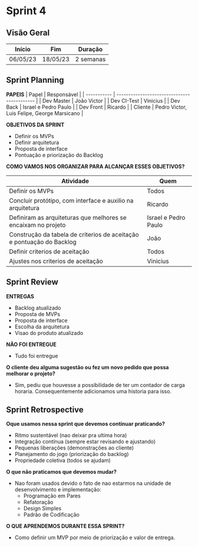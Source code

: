 # Sprint 4

## Visão Geral

| Início |  Fim   | Duração |
| :----: | :----: | :----:  |
|06/05/23|18/05/23|2 semanas|


## Sprint Planning
**PAPEIS**
| Papel       | Responsável                                 |
| ----------- | ------------------------------------------- |
| Dev Master  | João Victor                                 |
| Dev CI-Test | Vinicius                                    |
| Dev Back    | Israel e Pedro Paulo                        |
| Dev Front   | Ricardo                                     |
| Cliente     | Pedro Victor, Luis Felipe, George Marsicano |


**OBJETIVOS DA SPRINT**
- Definir os MVPs
- Definir arquitetura
- Proposta de interface
- Pontuação e priorização do Backlog

**COMO VAMOS NOS ORGANIZAR PARA ALCANÇAR ESSES OBJETIVOS?**

| Atividade                                                             | Quem                 |
| --------------------------------------------------------------------- | -------------------- |
| Definir os MVPs                                                       | Todos                |
| Concluir protótipo, com interface e auxilio na arquitetura            | Ricardo              |
| Definiram as arquiteturas que melhores se encaixam no projeto         | Israel e Pedro Paulo |
| Construção da tabela de criterios de aceitação e pontuação do Backlog | João                 |
| Definir criterios de aceitação                                        | Todos                |
| Ajustes nos criterios de aceitação                                    | Vinicius             |

## Sprint Review
**ENTREGAS**
- Backlog atualizado
- Proposta de MVPs
- Proposta de interface
- Escolha da arquitetura
- Visao do produto atualizado

**NÃO FOI ENTREGUE**
- Tudo foi entregue

**O cliente deu alguma sugestão ou fez um novo pedido que possa melhorar o projeto?**
- Sim, pediu que houvesse a possibilidade de ter um contador de carga horaria. Consequentemente adicionamos uma historia para isso.

## Sprint Retrospective
**Oque usamos nessa sprint que devemos continuar praticando?**
- Ritmo sustentável (nao deixar pra ultima hora)
- Integração contínua (sempre estar revisando e ajustando)
- Pequenas liberações (demonstrações ao cliente)
- Planejamento do jogo (priorização do backlog)
- Propriedade coletiva (todos se ajudam)

**O que não praticamos que devemos mudar?**
- Nao foram usados devido o fato de nao estarmos na unidade de desenvolvimento e implementação:
    - Programação em Pares
    - Refatoração
    - Design Simples
    - Padrão de Codificação
    
**O QUE APRENDEMOS DURANTE ESSA SPRINT?**
- Como definir um MVP por meio de priorização e valor de entrega.
